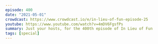 ```yaml
---
episode: 400
date: "2021-05-01"
crowdcast: https://www.crowdcast.io/e/in-lieu-of-fun-episode-25
youtube: https://www.youtube.com/watch?v=4mDV6FgsfPs
summary: Just your hosts, for the 400th episode of In Lieu of Fun
tags: [special]
---
```

